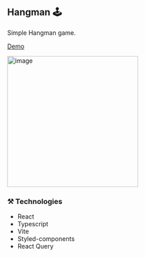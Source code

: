 ## Hangman 🕹
Simple Hangman game.

[Demo](https://yelinkimm.github.io/hangman/)

<img width="300" alt="image" src="https://github.com/yelinkimm/hangman/assets/85658560/0aced47a-7ba3-4420-ba5f-a8f9d49b077a">



### ⚒️ Technologies

- React
- Typescript
- Vite
- Styled-components
- React Query
